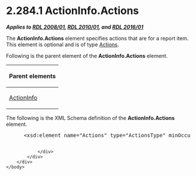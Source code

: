 <html dir="LTR" xmlns:mshelp="http://msdn.microsoft.com/mshelp" xmlns:ddue="http://ddue.schemas.microsoft.com/authoring/2003/5" xmlns:xlink="http://www.w3.org/1999/xlink" xmlns:tool="http://www.microsoft.com/tooltip">
    <head>
        <meta http-equiv="Content-Type" content="text/html; CHARSET=utf-8"></meta>
        <meta name="save" content="history"></meta>
        <title>2.284.1 ActionInfo.Actions</title>
        <xml>
            <mshelp:toctitle title="2.284.1 ActionInfo.Actions"></mshelp:toctitle>
            <mshelp:rltitle title="[MS-RDL]: ActionInfo.Actions"></mshelp:rltitle>
            <mshelp:keyword index="A" term="24945f3a-9cbc-4e5d-ae73-22aeee5c14c7"></mshelp:keyword>
            <mshelp:attr name="DCSext.ContentType" value="open specification"></mshelp:attr>
            <mshelp:attr name="AssetID" value="24945f3a-9cbc-4e5d-ae73-22aeee5c14c7"></mshelp:attr>
            <mshelp:attr name="TopicType" value="kbRef"></mshelp:attr>
            <mshelp:attr name="DCSext.Title" value="[MS-RDL]: ActionInfo.Actions" />
        </xml>
    </head>
    <body>
        <div id="header">
            <h1 class="heading">2.284.1 ActionInfo.Actions</h1>
        </div>
        <div id="mainSection">
            <div id="mainBody">
                <div id="allHistory" class="saveHistory"></div>
                <div id="sectionSection0" class="section" name="collapseableSection">
                    

<p><b><i>Applies to </i></b><a href="1e855f94-4617-47e4-b89e-0856c6cb420f.htm"><b><i>RDL 2008/01</i></b></a><b><i>,
</i></b><a href="3428e690-a348-4ec7-8a6a-8efb42d2cdee.htm"><b><i>RDL 2010/01</i></b></a><b><i>,
and </i></b><a href="52ce3983-2bfc-4e72-9359-42aaf5fe4509.htm"><b><i>RDL 2016/01</i></b></a></p>

<p>The <b>ActionInfo.Actions</b> element specifies actions that
are for a report item. This element is optional and is of type <a href="df7671f8-303b-497f-8cb7-c6aaf1b2ac78.htm">Actions</a>.</p>

<p>Following is the parent element of the <b>ActionInfo.Actions</b>
element.</p>

<table>
 <thead>
  <tr>
   <th>
   <p>Parent elements</p>
   </th>
  </tr>
 </thead>
 <tr>
  <td>
  <p><a href="c2f76273-c025-42ba-bccf-91067d997228.htm">ActionInfo</a></p>
  </td>
 </tr>
</table>

<p>The following is the XML Schema definition of the <b>ActionInfo.Actions</b>
element.</p>

<dl>
<dd>
<div><pre> &lt;xsd:element name=&quot;Actions&quot; type=&quot;ActionsType&quot; minOccurs=&quot;0&quot;&gt;
  
</pre></div>
</dd></dl>


                </div>
            </div>
        </div>
    </body>
</html>